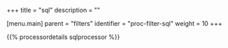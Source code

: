 +++
title = "sql"
description = ""

[menu.main]
parent = "filters"
identifier = "proc-filter-sql"
weight = 10
+++

{{% processordetails sqlprocessor %}}
